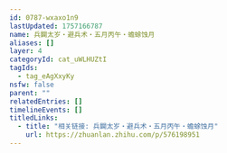 ```yaml
---
id: 0787-wxaxo1n9
lastUpdated: 1757166787
name: 兵闢太岁・避兵术・五月丙午・蟾蜍蚀月
aliases: []
layer: 4
categoryId: cat_uWLHUZtI
tagIds:
  - tag_eAgXxyKy
nsfw: false
parent: ""
relatedEntries: []
timelineEvents: []
titledLinks:
  - title: "相关链接: 兵闢太岁・避兵术・五月丙午・蟾蜍蚀月"
    url: https://zhuanlan.zhihu.com/p/576198951
---
```


